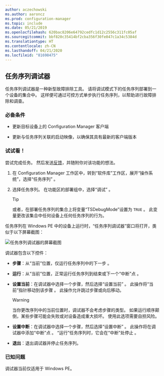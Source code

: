 ```yaml
---
author: aczechowski
ms.author: aaroncz
ms.prod: configuration-manager
ms.topic: include
ms.date: 05/21/2019
ms.openlocfilehash: 620bac8206e64792cedfc1d12c2556c311fc05af
ms.sourcegitcommit: bbf820c35414bf2cba356f30fe047c1a34c5384d
ms.translationtype: HT
ms.contentlocale: zh-CN
ms.lasthandoff: 04/21/2020
ms.locfileid: "81698475"
---
```

## <a name="task-sequence-debugger"></a><a name="bkmk_tsdebug"></a> 任务序列调试器

<!--3612274-->

任务序列调试器是一种新型故障排除工具。 请将调试模式下的任务序列部署到一个设备的集合中。 这样便可通过可控方式单步执行任务序列，以帮助进行故障排除和调查。

### <a name="prerequisites"></a>必备条件

- 更新目标设备上的 Configuration Manager 客户端

- 更新与任务序列关联的启动映像，以确保其具有最新的客户端版本

### <a name="try-it-out"></a>试试看！

尝试完成任务。 然后发送[反馈](../../../../understand/find-help.md#product-feedback)，并随附你对该功能的想法。

1. 在 Configuration Manager 工作区中，转到“软件库”工作区，展开“操作系统”，选择“任务序列”    。
1. 选择任务序列。 在功能区的部署组中，选择“调试”  。

    > [!Tip]  
    > 或者，在部署任务序列的集合上将变量“TSDebugMode”设置为 `TRUE` 。 此变量更改该集合中任何设备上任何任务序列的行为。  

任务序列在 Windows PE 中的设备上运行时，“任务序列调试器”窗口将打开，类似于以下屏幕截图：

![任务序列调试器的屏幕截图](../../media/3612274-tsdebug.png)

调试器包含以下控件：

- **步骤**：从“当前”位置，仅运行任务序列中的下一步  。  

- **运行**：从“当前”位置，正常运行任务序列到结束或下一个“中断”点   。  

- **设置当前**：在调试器中选择一个步骤，然后选择“设置当前”  。 此操作将“当前”指针移动到该步骤  。 此操作允许跳过步骤或向后移动。  

    > [!Warning]  
    > 当你更改序列中的当前位置时，调试器不会考虑步骤的类型。 如果运行顺序颠倒，某些步骤可能会失败或对设备造成重大损坏。 使用此选项需要自担风险。  

- **设置中断**：在调试器中选择一个步骤，然后选择“设置中断”  。 此操作将在调试器中添加“中断”点  。 “运行”任务序列时，它会在“中断”处停止   。  

- **退出**：退出调试器并停止任务序列。  

### <a name="known-issues"></a>已知问题

调试器当前仅适用于 Windows PE。
